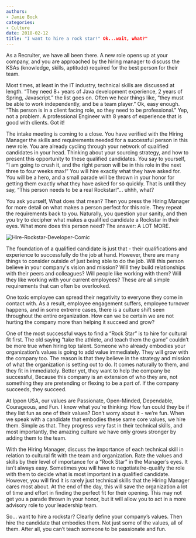 ```yaml
---
authors:
- Jamie Bock
categories:
- Culture
date: 2018-02-12
title: "I want to hire a rock star!" Ok...wait, what?"
---
```


As a Recruiter, we have all been there. A new role opens up at your company, and you are approached by the hiring manager to discuss the KSAs (knowledge, skills, aptitude) required for the best person for their team. 

Most times, at least in the IT industry, technical skills are discussed at length. “They need 8+ years of Java development experience, 2 years of Spring, Javascript.” the list goes on. Often we hear things like, “they must be able to work independently, and be a team player.” Ok, easy enough. “This person is in a client facing role, so they need to be professional.” Yep, not a problem. A professional Engineer with 8 years of experience that is good with clients. Got it!

The intake meeting is coming to a close. You have verified with the Hiring Manager the skills and requirements needed for a successful person in this new role. You are already cycling through your network of qualified candidates in your head. Thinking about your sourcing strategy, and how to present this opportunity to these qualified candidates. You say to yourself, “I am going to crush it, and the right person will be in this role in the next three to four weeks max!” You will hire exactly what they have asked for. You will be a hero, and a small parade will be thrown in your honor for getting them exactly what they have asked for so quickly. That is until they say, “This person needs to be a real Rockstar!”... uhhh, what?

You ask yourself, What does that mean? Then you press the Hiring Manager for more detail on what makes a person perfect for this role. They repeat the requirements back to you. Naturally, you question your sanity, and then you try to decipher what makes a qualified candidate a Rockstar in their eyes. What more does this person need? The answer: A LOT MORE.

![Hire-Rockstar-Developer-Comic](https://github.com/ippontech/blog-usa/blob/master/images/Hire-Rockstar-Developer-Comic.jpg?raw=true)

The foundation of a qualified candidate is just that - their qualifications and experience to successfully do the job at hand. However, there are many things to consider outside of just being able to do the job. Will this person believe in your company's vision and mission? Will they build relationships with their peers and colleagues? Will people like working with them? Will they like working with your current employees? These are all simple requirements that can often be overlooked. 

One toxic employee can spread their negativity to everyone they come in contact with. As a result, employee engagement suffers, employee turnover happens, and in some extreme cases, there is a culture shift seen throughout the entire organization. How can we be certain we are not hurting the company more than helping it succeed and grow? 

One of the most successful ways to find a “Rock Star” is to hire for cultural fit first. The old saying “take the athlete, and teach them the game” couldn’t be more true when hiring top talent. Someone who already embodies your organization’s values is going to add value immediately. They will grow with the company too. The reason is that they believe in the strategy and mission of what the organization is setting out to do. It comes naturally to them, and they fit in immediately. Better yet, they want to help the company be successful, Because this company is an extension of who they are, not something they are pretending or flexing to be a part of. If the company succeeds, they succeed. 

At Ippon USA, our values are Passionate, Open-Minded, Dependable, Courageous, and Fun. I know what you’re thinking: How fun could they be if they list fun as one of their values? Don’t worry about it - we’re fun. When we speak with a candidate that embodies these same core values, we hire them. Simple as that. They progress very fast in their technical skills, and most importantly, the amazing culture we have only grows stronger by adding them to the team. 

With the Hiring Manager, discuss the importance of each technical skill in relation to cultural fit with the team and organization. Rate the values and skills by their level of importance for a “Rock Star” in the Manager’s eyes. It isn’t always easy. Sometimes you will have to negotiate/re-qualify the role with them to decide what is most important in a qualified candidate. However, you will find it is rarely just technical skills that the Hiring Manager cares most about. At the end of the day, this will save the organization a lot of time and effort in finding the perfect fit for their opening. This may not get you a parade thrown in your honor, but it will allow you to act in a more advisory role to your leadership team.

So… want to hire a rockstar? Clearly define your company’s values. Then hire the candidate that embodies them. Not just some of the values, all of them. After all, you can’t teach someone to be passionate and fun.
